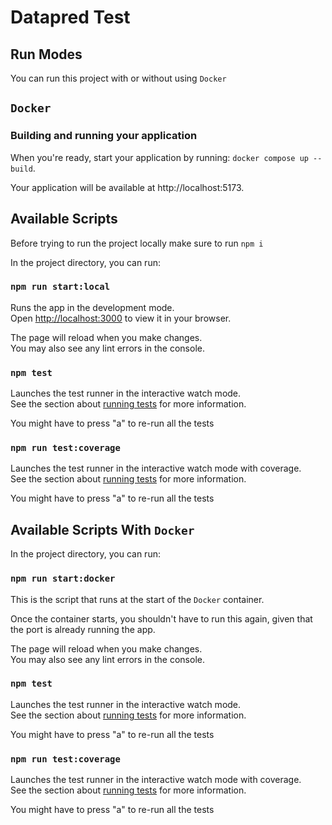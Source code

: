 # Datapred Test

## Run Modes

You can run this project with or without using `Docker`

## `Docker`

### Building and running your application

When you're ready, start your application by running:
`docker compose up --build`.

Your application will be available at http://localhost:5173.

## Available Scripts

Before trying to run the project locally make sure to run `npm i`

In the project directory, you can run:

### `npm run start:local`

Runs the app in the development mode.\
Open [http://localhost:3000](http://localhost:3000) to view it in your browser.

The page will reload when you make changes.\
You may also see any lint errors in the console.

### `npm test`

Launches the test runner in the interactive watch mode.\
See the section about [running tests](https://facebook.github.io/create-react-app/docs/running-tests) for more information.

You might have to press "a" to re-run all the tests

### `npm run test:coverage`

Launches the test runner in the interactive watch mode with coverage.\
See the section about [running tests](https://facebook.github.io/create-react-app/docs/running-tests) for more information.

You might have to press "a" to re-run all the tests

## Available Scripts With `Docker`

In the project directory, you can run:

### `npm run start:docker`

This is the script that runs at the start of the `Docker` container.

Once the container starts, you shouldn't have to run this again, given that the port is already running the app.

The page will reload when you make changes.\
You may also see any lint errors in the console.

### `npm test`

Launches the test runner in the interactive watch mode.\
See the section about [running tests](https://facebook.github.io/create-react-app/docs/running-tests) for more information.

You might have to press "a" to re-run all the tests

### `npm run test:coverage`

Launches the test runner in the interactive watch mode with coverage.\
See the section about [running tests](https://facebook.github.io/create-react-app/docs/running-tests) for more information.

You might have to press "a" to re-run all the tests
